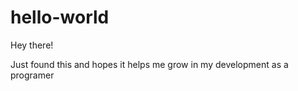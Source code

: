 # hello-world
Hey there!

Just found this and hopes it helps me grow in my development as a programer
